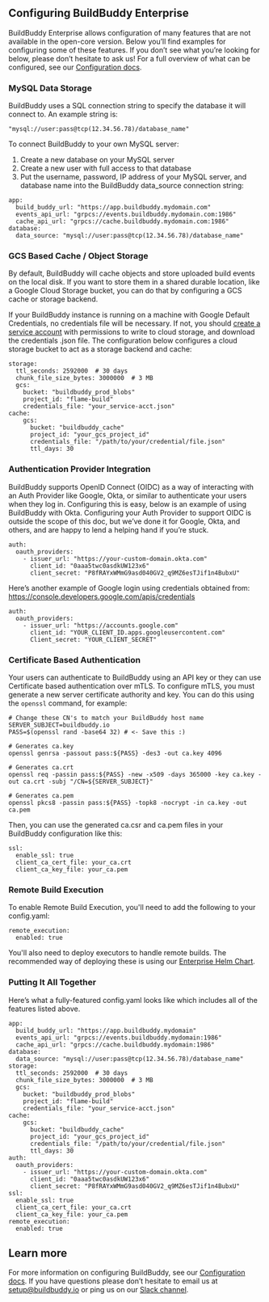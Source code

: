 <!--
{
  "name": "Enterprise Configuration",
  "category": "5f84be4816a467581a4ca066",
  "priority": 800
}
-->

## Configuring BuildBuddy Enterprise

BuildBuddy Enterprise allows configuration of many features that are not available in the open-core version. Below you’ll find examples for configuring some of these features. If you don’t see what you’re looking for below, please don’t hesitate to ask us! For a full overview of what can be configured, see our [Configuration docs](config.md).

### MySQL Data Storage

BuildBuddy uses a SQL connection string to specify the database it will connect to. An example string is:

```
"mysql://user:pass@tcp(12.34.56.78)/database_name"
```

To connect BuildBuddy to your own MySQL server:

1. Create a new database on your MySQL server
1. Create a new user with full access to that database
1. Put the username, password, IP address of your MySQL server, and database name into the BuildBuddy data_source connection string:

```
app:
  build_buddy_url: "https://app.buildbuddy.mydomain.com"
  events_api_url: "grpcs://events.buildbuddy.mydomain.com:1986"
  cache_api_url: "grpcs://cache.buildbuddy.mydomain.com:1986"
database:
  data_source: "mysql://user:pass@tcp(12.34.56.78)/database_name"
```

### GCS Based Cache / Object Storage

By default, BuildBuddy will cache objects and store uploaded build events on the local disk. If you want to store them in a shared durable location, like a Google Cloud Storage bucket, you can do that by configuring a GCS cache or storage backend.

If your BuildBuddy instance is running on a machine with Google Default Credentials, no credentials file will be necessary. If not, you should [create a service account](https://cloud.google.com/docs/authentication/getting-started) with permissions to write to cloud storage, and download the credentials .json file. The configuration below configures a cloud storage bucket to act as a storage backend and cache:

```
storage:
  ttl_seconds: 2592000  # 30 days
  chunk_file_size_bytes: 3000000  # 3 MB
  gcs:
    bucket: "buildbuddy_prod_blobs"
    project_id: "flame-build"
    credentials_file: "your_service-acct.json"
cache:
    gcs:
      bucket: "buildbuddy_cache"
      project_id: "your_gcs_project_id"
      credentials_file: "/path/to/your/credential/file.json"
      ttl_days: 30
```

### Authentication Provider Integration

BuildBuddy supports OpenID Connect (OIDC) as a way of interacting with an Auth Provider like Google, Okta, or similar to authenticate your users when they log in. Configuring this is easy, below is an example of using BuildBuddy with Okta. Configuring your Auth Provider to support OIDC is outside the scope of this doc, but we’ve done it for Google, Okta, and others, and are happy to lend a helping hand if you’re stuck.

```
auth:
  oauth_providers:
    - issuer_url: "https://your-custom-domain.okta.com"
      client_id: "0aaa5twc0asdkUW123x6"
      client_secret: "P8fRAYxWMmG9asd040GV2_q9MZ6esTJif1n4BubxU"
```

Here’s another example of Google login using credentials obtained from: https://console.developers.google.com/apis/credentials

```
auth:
  oauth_providers:
    - issuer_url: "https://accounts.google.com"
      client_id: "YOUR_CLIENT_ID.apps.googleusercontent.com"
      Client_secret: "YOUR_CLIENT_SECRET"
```

### Certificate Based Authentication

Your users can authenticate to BuildBuddy using an API key or they can use Certificate based authentication over mTLS. To configure mTLS, you must generate a new server certificate authority and key. You can do this using the `openssl` command, for example:

```
# Change these CN's to match your BuildBuddy host name
SERVER_SUBJECT=buildbuddy.io
PASS=$(openssl rand -base64 32) # <- Save this :)

# Generates ca.key
openssl genrsa -passout pass:${PASS} -des3 -out ca.key 4096

# Generates ca.crt
openssl req -passin pass:${PASS} -new -x509 -days 365000 -key ca.key -out ca.crt -subj "/CN=${SERVER_SUBJECT}"

# Generates ca.pem
openssl pkcs8 -passin pass:${PASS} -topk8 -nocrypt -in ca.key -out ca.pem
```

Then, you can use the generated ca.csr and ca.pem files in your BuildBuddy configuration like this:

```
ssl:
  enable_ssl: true
  client_ca_cert_file: your_ca.crt
  client_ca_key_file: your_ca.pem
```

### Remote Build Execution

To enable Remote Build Execution, you'll need to add the following to your config.yaml:

```
remote_execution:
  enabled: true
```

You'll also need to deploy executors to handle remote builds. The recommended way of deploying these is using our [Enterprise Helm Chart](enterprise-helm.md).

### Putting It All Together

Here’s what a fully-featured config.yaml looks like which includes all of the features listed above.

```
app:
  build_buddy_url: "https://app.buildbuddy.mydomain"
  events_api_url: "grpcs://events.buildbuddy.mydomain:1986"
  cache_api_url: "grpcs://cache.buildbuddy.mydomain:1986"
database:
  data_source: "mysql://user:pass@tcp(12.34.56.78)/database_name"
storage:
  ttl_seconds: 2592000  # 30 days
  chunk_file_size_bytes: 3000000  # 3 MB
  gcs:
    bucket: "buildbuddy_prod_blobs"
    project_id: "flame-build"
    credentials_file: "your_service-acct.json"
cache:
    gcs:
      bucket: "buildbuddy_cache"
      project_id: "your_gcs_project_id"
      credentials_file: "/path/to/your/credential/file.json"
      ttl_days: 30
auth:
  oauth_providers:
    - issuer_url: "https://your-custom-domain.okta.com"
      client_id: "0aaa5twc0asdkUW123x6"
      client_secret: "P8fRAYxWMmG9asd040GV2_q9MZ6esTJif1n4BubxU"
ssl:
  enable_ssl: true
  client_ca_cert_file: your_ca.crt
  client_ca_key_file: your_ca.pem
remote_execution:
  enabled: true
```

## Learn more

For more information on configuring BuildBuddy, see our [Configuration docs](config.md). If you have questions please don’t hesitate to email us at [setup@buildbuddy.io](setup@buildbuddy.io) or ping us on our [Slack channel](https://slack.buildbuddy.io).
